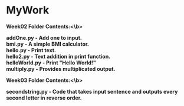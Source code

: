 # MyWork

<b>Week02 Folder Contents:<\b> 

addOne.py - Add one to input.  
bmi.py - A simple BMI calculator.  
hello.py - Print text.  
hello2.py - Text addition in print function.  
helloWorld.py - Print "Hello World!"  
multiply.py - Provides multiplicated output.

<b>Week03 Folder Contents:<\b>  

secondstring.py - Code that takes input sentence and outputs every second letter in reverse order.
